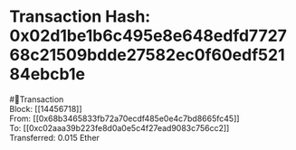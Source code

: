 
Transaction Hash: 0x02d1be1b6c495e8e648edfd772768c21509bdde27582ec0f60edf52184ebcb1e
====================================================================================
  
#💸Transaction  
Block: [[14456718]]  
From: [[0x68b3465833fb72a70ecdf485e0e4c7bd8665fc45]]  
To: [[0xc02aaa39b223fe8d0a0e5c4f27ead9083c756cc2]]  
Transferred: 0.015 Ether